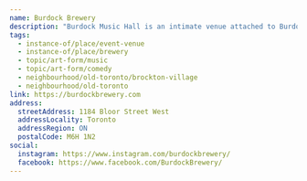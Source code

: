 ```yaml
---
name: Burdock Brewery
description: "Burdock Music Hall is an intimate venue attached to Burdock Brewery's Bloordale Restaurant. With string lights adorning the ceiling, and beer barrels perfect for perching, the space harkens back to a tavern with a modern spin. Built for live performance, this room lends itself to any style. Our programming showcases new and seasoned music, comedy, and storytelling from across Canada and beyond."
tags:
  - instance-of/place/event-venue
  - instance-of/place/brewery
  - topic/art-form/music
  - topic/art-form/comedy
  - neighbourhood/old-toronto/brockton-village
  - neighbourhood/old-toronto
link: https://burdockbrewery.com
address:
  streetAddress: 1184 Bloor Street West
  addressLocality: Toronto
  addressRegion: ON
  postalCode: M6H 1N2
social:
  instagram: https://www.instagram.com/burdockbrewery/
  facebook: https://www.facebook.com/BurdockBrewery/
---
```

